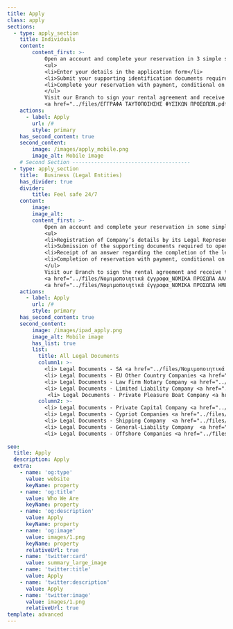```yaml
---
title: Apply
class: apply
sections:
  - type: apply_section
    title: Individuals
    content: 
        content_first: >-
            Open an account and complete your reservation in 3 simple steps: 
            <ul>
            <li>Enter your details in the application form</li>
            <li>Submit your supporting identification documents required to open a customer account for individuals.</li>
            <li>Complete your reservation with payment, conditional on availability.</li>
            </ul>
            Visit our Branch to sign your rental agreement and receive your Safe Deposit Box keys.
            <a href="../files/ΕΓΓΡΑΦΑ ΤΑΥΤΟΠΟΙΗΣΗΣ ΦΥΣΙΚΩΝ ΠΡΟΣΩΠΩΝ.pdf" target="_blank" class="doc">Identification Documents</a>
    actions:
      - label: Apply
        url: /#
        style: primary 
    has_second_content: true
    second_content:
        image: /images/apply_mobile.png
        image_alt: Mobile image
    # Second Section --------------------------------------
  - type: apply_section
    title:  Business (Legal Entities)
    has_divider: true
    divider: 
        title: Feel safe 24/7
    content: 
        image: 
        image_alt:
        content_first: >-
            Open an account and complete your reservation in some simple steps:
            <ul>
            <li>Registration of Company’s details by its Legal Representative in the Business application form.</li>
            <li>Submission of the supporting documents required to open a Business account. </li>
            <li>Receipt of an answer regarding the completion of the legalization process and regarding the persons who will have access to the Safe Deposit Box on behalf of the legal person.</li>
            <li>Completion of reservation with payment, conditional on availability. </li>
            </ul>
            Visit our Branch to sign the rental agreement and receive the Safe Deposit Box keys.
            <a href="../files/Νομιμοποιητικά έγγραφα_ΝΟΜΙΚΑ ΠΡΟΣΩΠΑ ΑΛΛΟΔΑΠΗΣ_ΓΕΝΙΚΑ.pdf" target="_blank" class="doc"> Legal Documents - Foreign Legal Entities</a>
            <a href="../files/Νομιμοποιητικά έγγραφα_ΝΟΜΙΚΑ ΠΡΟΣΩΠΑ ΗΜΕΔΑΠΗΣ_ΓΕΝΙΚΑ.pdf"  target="_blank" class="doc"> Legal Documents - Legal Entities of the Homeland</a>
    actions:
      - label: Apply
        url: /#
        style: primary 
    has_second_content: true
    second_content:
        image: /images/ipad_apply.png
        image_alt: Mobile image
        has_list: true
        list: 
          title: All Legal Documents
          column1: >-
            <li> Legal Documents - SA <a href="../files/Νομιμοποιητικά έγγραφα_ΑΕ.pdf" target="_blank"></a></li>
            <li> Legal Documents - EU Other Country Companies <a href="../files/Νομιμοποιητικά έγγραφα_ΑΛΛΗΣ ΧΩΡΑΣ ΤΗΣ ΕΕ.pdf" target="_blank"></a></li>
            <li> Legal Documents - Law Firm Notary Company <a href="../files/Νομιμοποιητικά έγγραφα_ΔΙΚΗΓΟΡΙΚΗ_ΣΥΜΒΟΛΑΙΟΓΡΑΦΙΚΗ ΕΤΑΙΡΕΙΑ.pdf" target="_blank"></a></li>
            <li> Legal Documents - Limited Liability Company <a href="../files/Νομιμοποιητικά έγγραφα_ΕΠΕ.pdf" target="_blank"></a></li>
             <li> Legal Documents - Private Pleasure Boat Company <a href="../files/Νομιμοποιητικά έγγραφα_ΕΤΑΙΡΕΙΑ ΙΔΙΩΤΙΚΩΝ ΠΛΟΙΩΝ ΑΝΑΨΥΧΗΣ.pdf" target="_blank"></a></li>
          column2: >-
            <li> Legal Documents - Private Capital Company <a href="../files/Νομιμοποιητικά έγγραφα_ΙΚΕ.pdf" target="_blank"></a></li>
            <li> Legal Documents - Cypriot Companies <a href="../files/Νομιμοποιητικά έγγραφα_ΚΥΠΡΙΑΚΕΣ ΕΤΑΙΡΕΙΕΣ.pdf" target="_blank"></a></li>
            <li> Legal Documents - Shipping Company  <a href="../files/Νομιμοποιητικά έγγραφα_ΝΑΥΤΙΚΗ ΕΤΑΙΡΕΙΑ.pdf" target="_blank"></a></li>
            <li> Legal Documents - General-Liability Company  <a href="../files/Νομιμοποιητικά έγγραφα_ΟΕ_ΕΕ.pdf" target="_blank"></a></li>
            <li> Legal Documents - Offshore Companies <a href="../files/Νομιμοποιητικά έγγραφα_ΥΠΕΡΑΚΤΙΕΣ ΕΤΑΙΡΕΙΕΣ.pdf"></a></li>
    
seo:
  title: Apply
  description: Apply
  extra:
    - name: 'og:type'
      value: website
      keyName: property
    - name: 'og:title'
      value: Who We Are
      keyName: property
    - name: 'og:description'
      value: Apply
      keyName: property
    - name: 'og:image'
      value: images/1.png
      keyName: property
      relativeUrl: true
    - name: 'twitter:card'
      value: summary_large_image
    - name: 'twitter:title'
      value: Apply
    - name: 'twitter:description'
      value: Apply
    - name: 'twitter:image'
      value: images/1.png
      relativeUrl: true
template: advanced
---
```

